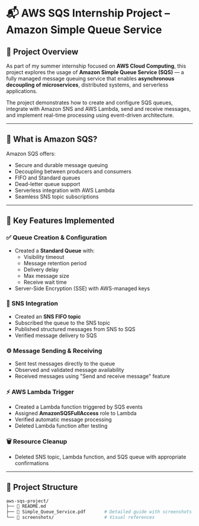 # 📬 AWS SQS Internship Project – Amazon Simple Queue Service

## 📖 Project Overview

As part of my summer internship focused on **AWS Cloud Computing**, this project explores the usage of **Amazon Simple Queue Service (SQS)** — a fully managed message queuing service that enables **asynchronous decoupling of microservices**, distributed systems, and serverless applications.

The project demonstrates how to create and configure SQS queues, integrate with Amazon SNS and AWS Lambda, send and receive messages, and implement real-time processing using event-driven architecture.

---

## 🔑 What is Amazon SQS?

Amazon SQS offers:
- Secure and durable message queuing
- Decoupling between producers and consumers
- FIFO and Standard queues
- Dead-letter queue support
- Serverless integration with AWS Lambda
- Seamless SNS topic subscriptions

---

## 💼 Key Features Implemented

### ✅ Queue Creation & Configuration
- Created a **Standard Queue** with:
  - Visibility timeout
  - Message retention period
  - Delivery delay
  - Max message size
  - Receive wait time
- Server-Side Encryption (SSE) with AWS-managed keys

### 📩 SNS Integration
- Created an **SNS FIFO topic**
- Subscribed the queue to the SNS topic
- Published structured messages from SNS to SQS
- Verified message delivery to SQS

### ⚙️ Message Sending & Receiving
- Sent test messages directly to the queue
- Observed and validated message availability
- Received messages using "Send and receive message" feature

### ⚡ AWS Lambda Trigger
- Created a Lambda function triggered by SQS events
- Assigned **AmazonSQSFullAccess** role to Lambda
- Verified automatic message processing
- Deleted Lambda function after testing

### 🗑️ Resource Cleanup
- Deleted SNS topic, Lambda function, and SQS queue with appropriate confirmations

---

## 📂 Project Structure

```bash
aws-sqs-project/
├── 📄 README.md
├── 📄 Simple_Queue_Service.pdf       # Detailed guide with screenshots
└── 📁 screenshots/                   # Visual references
